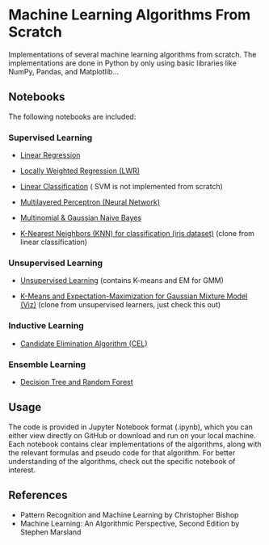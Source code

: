 # Machine Learning Algorithms From Scratch

Implementations of several machine learning algorithms from scratch. The implementations are done in Python by only using basic libraries like NumPy, Pandas, and Matplotlib...
 
## Notebooks

The following notebooks are included:

### Supervised Learning

- [Linear Regression](linear%20regression.ipynb)
- [Locally Weighted Regression (LWR)](LWR.ipynb)

- [Linear Classification](linear%20classification.ipynb) ( SVM is not implemented from scratch)

- [Multilayered Perceptron (Neural Network)](https://github.com/nonkloq/nn_dqn-from-scratch/blob/main/nn-mlp_from_scratch.ipynb)
- [Multinomial & Gaussian Naive Bayes](Multinomial_and_GaussianNP.ipynb)

- [K-Nearest Neighbors (KNN) for classification (iris dataset)](KNN_for_iris.ipynb) (clone from linear classification)


### Unsupervised Learning

- [Unsupervised Learning](unsupervised%20learners.ipynb)  (contains K-means and EM for GMM)

- [K-Means and Expectation-Maximization for Gaussian Mixture Model (Viz)](EM_for_GMM_and_Kmeans.ipynb) (clone from unsupervised learners, just check this out)

### Inductive Learning

- [Candidate Elimination Algorithm (CEL)](CEL.ipynb)

### Ensemble Learning

- [Decision Tree and Random Forest](trees&forest.ipynb)


## Usage

The code is provided in Jupyter Notebook format (.ipynb), which you can either view directly on GitHub or download and run on your local machine. Each notebook contains clear implementations of the algorithms, along with the relevant formulas and pseudo code for that algorithm. For better understanding of the algorithms, check out the specific notebook of interest.

## References

- Pattern Recognition and Machine Learning by Christopher Bishop
- Machine Learning: An Algorithmic Perspective, Second Edition by Stephen Marsland
